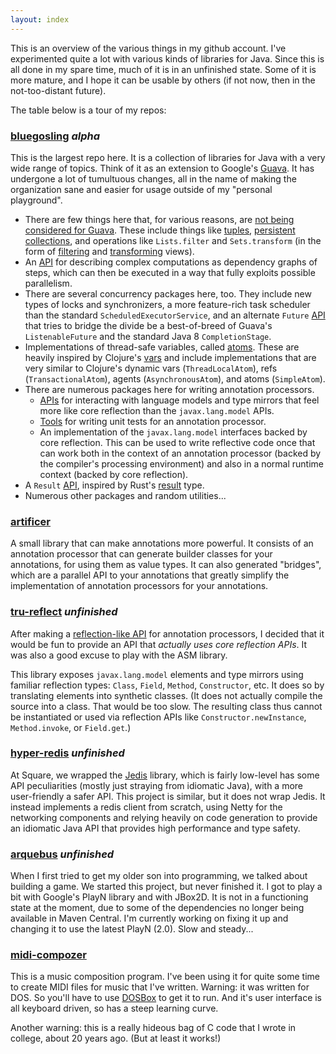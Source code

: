 ```yaml
---
layout: index
---
```


This is an overview of the various things in my github account. I've experimented quite a lot with various kinds of libraries for Java. Since this is all done in my spare time, much of it is in an unfinished state. Some of it is more mature, and I hope it can be usable by others (if not now, then in the not-too-distant future).

The table below is a tour of my repos:

### [bluegosling](https://jhump.github.io/bluegosling) *alpha*
This is the largest repo here. It is a collection of libraries for Java with a very wide range of topics. Think of it as an extension to Google's [Guava](https://github.com/google/guava). It has undergone a lot of tumultuous changes, all in the name of making the organization sane and easier for usage outside of my "personal playground".

* There are few things here that, for various reasons, are [not being considered for Guava](https://github.com/google/guava/wiki/IdeaGraveyard). These include things like [tuples](https://jhump.github.io/bluegosling/javadoc/com/bluegosling/tuples/Tuple.html), [persistent collections](https://jhump.github.io/bluegosling/javadoc/com/bluegosling/collections/immutable/PersistentCollection.html), and operations like `Lists.filter` and `Sets.transform` (in the form of [filtering](https://jhump.github.io/bluegosling/javadoc/com/bluegosling/collections/FilteringList.html) and [transforming](https://jhump.github.io/bluegosling/javadoc/com/bluegosling/collections/TransformingSet.html) views).
* An [API](https://jhump.github.io/bluegosling/javadoc/com/bluegosling/graph/package-summary.html) for describing complex computations as dependency graphs of steps, which can then be executed in a way that fully exploits possible parallelism.
* There are several concurrency packages here, too. They include new types of locks and synchronizers, a more feature-rich task scheduler than the standard `ScheduledExecutorService`, and an alternate `Future` [API](https://jhump.github.io/bluegosling/javadoc/com/bluegosling/concurrent/fluent/package-summary.html) that tries to bridge the divide be a best-of-breed of Guava's `ListenableFuture` and the standard Java 8 `CompletionStage`.
* Implementations of thread-safe variables, called [atoms](https://jhump.github.io/bluegosling/javadoc/com/bluegosling/concurrent/atoms/package-summary.html). These are heavily inspired by Clojure's [vars](http://clojure.org/reference/vars) and include implementations that are very similar to Clojure's dynamic vars (`ThreadLocalAtom`), refs (`TransactionalAtom`), agents (`AsynchronousAtom`), and atoms (`SimpleAtom`).
* There are numerous packages here for writing annotation processors.
  * [APIs](https://jhump.github.io/bluegosling/javadoc/com/bluegosling/apt/reflect/package-summary.html) for interacting with language models and type mirrors that feel more like core reflection than the `javax.lang.model` APIs.
  * [Tools](https://jhump.github.io/bluegosling/javadoc/com/bluegosling/apt/testing/package-summary.html) for writing unit tests for an annotation processor.
  * An implementation of the `javax.lang.model` interfaces backed by core reflection. This can be used to write reflective code once that can work both in the context of an annotation processor (backed by the compiler's processing environment) and also in a normal runtime context (backed by core reflection).
* A `Result` [API](https://jhump.github.io/bluegosling/javadoc/com/bluegosling/result/Result.html), inspired by Rust's [result](https://doc.rust-lang.org/std/result/) type.
* Numerous other packages and random utilities...

### [artificer](https://github.com/jhump/artificer)
A small library that can make annotations more powerful. It consists of an annotation processor that can generate builder classes for your annotations, for using them as value types. It can also generated "bridges", which are a parallel API to your annotations that greatly simplify the implementation of annotation processors for your annotations.

### [tru-reflect](https://github.com/jhump/tru-reflect) *unfinished*
After making a [reflection-like API](https://jhump.github.io/bluegosling/javadoc/com/bluegosling/apt/reflect/package-summary.html) for annotation processors, I decided that it would be fun to provide an API that *actually uses core reflection APIs*. It was also a good excuse to play with the ASM library.

This library exposes `javax.lang.model` elements and type mirrors using familiar reflection types: `Class`, `Field`, `Method`, `Constructor`, etc. It does so by translating elements into synthetic classes. (It does not actually compile the source into a class. That would be too slow. The resulting class thus cannot be instantiated or used via reflection APIs like `Constructor.newInstance`, `Method.invoke`, or `Field.get`.)

### [hyper-redis](https://github.com/jhump/hyper-redis) *unfinished*
At Square, we wrapped the [Jedis](https://github.com/xetorthio/jedis) library, which is fairly low-level has some API peculiarities (mostly just straying from idiomatic Java), with a more user-friendly a safer API. This project is similar, but it does not wrap Jedis. It instead implements a redis client from scratch, using Netty for the networking components and relying heavily on code generation to provide an idiomatic Java API that provides high performance and type safety.

### [arquebus](https://github.com/jhump/arquebus) *unfinished*
When I first tried to get my older son into programming, we talked about building a game. We started this project, but never finished it. I got to play a bit with Google's PlayN library and with JBox2D. It is not in a functioning state at the moment, due to some of the dependencies no longer being available in Maven Central. I'm currently working on fixing it up and changing it to use the latest PlayN (2.0). Slow and steady...

### [midi-compozer](https://github.com/jhump/midi-compozer)
This is a music composition program. I've been using it for quite some time to create MIDI files for music that I've written. Warning: it was written for DOS. So you'll have to use [DOSBox](http://www.dosbox.com/) to get it to run. And it's user interface is all keyboard driven, so has a steep learning curve.

Another warning: this is a really hideous bag of C code that I wrote in college, about 20 years ago. (But at least it works!)
